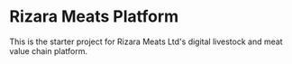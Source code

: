# Rizara Meats Platform
This is the starter project for Rizara Meats Ltd's digital livestock and meat value chain platform.
